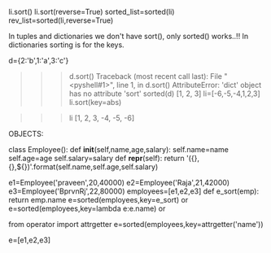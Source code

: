 li.sort()
li.sort(reverse=True)
sorted_list=sorted(li)
rev_list=sorted(li,reverse=True)

In tuples and dictionaries we don't have sort(), only sorted() works..!!
In dictionaries sorting is for the keys.

d={2:'b',1:'a',3:'c'}
>>> d.sort()
Traceback (most recent call last):
  File "<pyshell#1>", line 1, in <module>
    d.sort()
AttributeError: 'dict' object has no attribute 'sort'
>>> sorted(d)
[1, 2, 3]
li=[-6,-5,-4,1,2,3]
>>> li.sort(key=abs)

>>> li
[1, 2, 3, -4, -5, -6]

OBJECTS:

class Employee():
	def __init__(self,name,age,salary):
		self.name=name
		self.age=age
		self.salary=salary
	def __repr__(self):
		return '({},{},${})'.format(self.name,self.age,self.salary)
		
e1=Employee('praveen',20,40000)
e2=Employee('Raja',21,42000)
e3=Employee('BprvnRj',22,80000)
employees=[e1,e2,e3]
def e_sort(emp):
	return emp.name
e=sorted(employees,key=e_sort)
or
e=sorted(employees,key=lambda e:e.name)
or 

from operator import attrgetter
e=sorted(employees,key=attrgetter('name'))



e=[e1,e2,e3]

